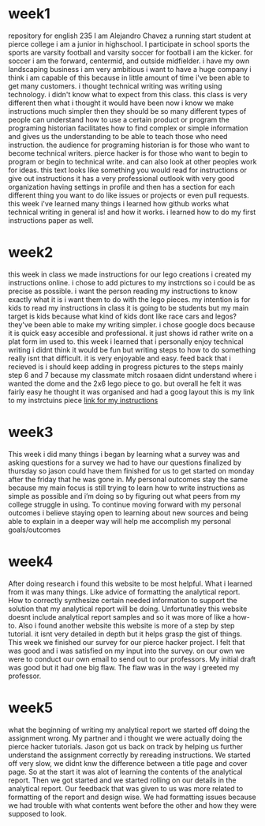 # week1
repository for english 235 
 I am Alejandro Chavez a running start student at pierce college i am a junior in highschool. I participate in school sports the sports are varsity football and varsity soccer for football i am the kicker. for soccer i am the forward, centermid, and outside midfielder. i have my own landscaping business i am very ambitious i want to have a huge company i think i am capable of this because in little amount of time i've been able to get many customers. 
 i thought technical writing was writing using technology. i didn't know what to expect from this class. this class is very different then what i thought it would have been now i know we make instructions much simpler then they should be so many different types of people can understand how to use a certain product or program the programing historian facilitates how to find complex or simple information and gives us the understanding to be able to teach those who need instruction. the audience for programing historian is for those who want to become technical writers. 
 pierce hacker is for those who want to begin to program or begin to technical write. and can also look at other peoples work for ideas. this text looks like something you would read for instructions or give out instructions it has a very professional outlook with very good organization having settings in profile and then has a section for each different thing you want to do like issues or projects or even pull requests. this week i've learned many things i learned how github works what technical writing in general is! and how it works. i learned how to do my first instructions paper as well.


# week2
this week in class we made instructions for our lego creations i created my instructions online. i chose to add pictures to my instrctions so i could be as precise as possible. i want the person reading my instructions to know exactly what it is i want them to do with the lego pieces. 
my intention is for kids to read my instructions in class it is going to be students but my main target is kids because what kind of kids dont like race cars and legos? they've been able to make my writing simpler.
i chose google docs because it is quick easy accesible and professional. it just shows id rather write on a plat form im used to.
this week i learned that i personally enjoy technical writing i didnt think it would be fun but writing steps to how to do something really isnt that difficult. it is very enjoyable and easy.
feed back that i recieved is i should keep adding in progress pictures to the steps mainly step 6 and 7 because my classmate mitch rosaaen didnt understand where i wanted the dome and the 2x6 lego piece to go. but overall he felt it was fairly easy he thought it was organised and had a goog layout 
this is my link to my instrctuins piece
[link for my instructions](https://docs.google.com/document/d/1Y7jJPftWzs-iAqOrmPcXKeeIbmT3vXqRkLOkXvsOTxU/edit?usp=sharing)


# week3
 This week i did many things i began by learning what a survey was and asking questions for a survey we had to have our questions finalized by thursday so jason could have them finished for us to get started on monday after the friday that he was gone in.
	My personal outcomes stay the same because my main focus is still trying to learn how to write instructions as simple as possible and i’m doing so by figuring out what peers from my college struggle in using. To continue moving forward with my personal outcomes i believe staying open to learning about new sources and being able to explain in a deeper way will help me accomplish my personal goals/outcomes
# week4
After doing research i found this website to be most helpful. What i learned from it was many things. Like advice of formatting the analytical report. How to correctly synthesize certain needed information to support the solution that my analytical report will be doing. Unfortunatley this website doesnt include analytical report samples and so it was more of like a how-to. Also i found another website this website is more of a step by step tutorial. it isnt very detailed in depth but it helps grasp the gist of things. This week we finished our survey for our pierce hacker project. I felt that was good and i was satisfied on my input into the survey. on our own we were to conduct our own email to send out to our professors. My initial draft was good but it had one big flaw. The flaw was in the way i greeted my professor. 
 # week5
what the beginning of writing my analytical report we started off doing the assignment wrong. My partner and i thought we were actually doing the pierce hacker tutorials. Jason got us back on track by helping us further understand the assignment correctly by rereading instructions. We started off very slow, we didnt knw the difference between a title page and cover page. So at the start it was alot of learning the contents of the analytical report. Then we got started and we started rolling on our details in the analytical report. Our feedback that was given to us was more related to formatting of the report and design wise. We had formatting issues because we had trouble with what contents went before the other and how they were supposed to look.
